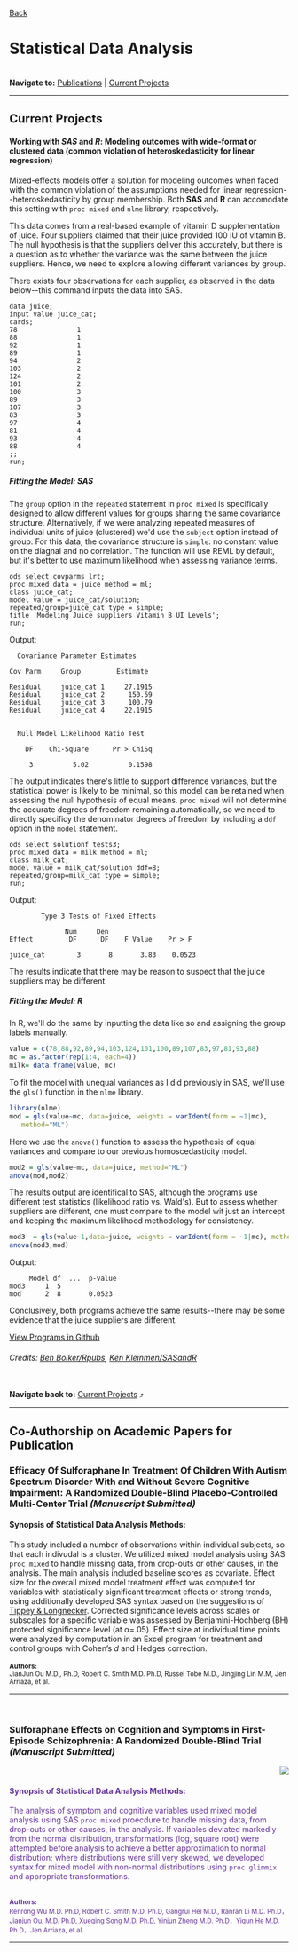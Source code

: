 [Back](https://zenjen-devs.github.io)

# Statistical Data Analysis
<br>
<b>Navigate to:</b> <a href="#publications">Publications</a> | <a href="#currentprojects">Current Projects</a>

---

<h2 id="currentprojects">Current Projects</h2>


#### Working with *SAS* and *R*: Modeling outcomes with wide-format or clustered data (common violation of heteroskedasticity for linear regression)

Mixed-effects models offer a solution for modeling outcomes when faced with the common violation of the assumptions needed for linear regression--heteroskedasticity by group membership. Both **SAS** and **R** can accomodate this setting with `proc mixed` and `nlme` library, respectively.

This data comes from a real-based example of vitamin D supplementation of juice. Four suppliers claimed that their juice provided 100 IU of vitamin B. The null hypothesis is that the suppliers deliver this accurately, but there is a question as to whether the variance was the same between the juice suppliers. Hence, we need to explore allowing different variances by group.

There exists four observations for each supplier, as observed in the data below--this command inputs the data into SAS.

```sas
data juice;
input value juice_cat;
cards;
78               1
88               1
92               1
89               1
94               2
103              2
124              2
101              2
100              3
89               3
107              3
83               3
97               4
81               4
93               4
88               4
;;
run;
```

##### Fitting the Model: SAS

The `group` option in the `repeated` statement in `proc mixed` is specifically designed to allow different values for groups sharing the same covariance structure. Alternatively, if we were analyzing repeated measures of individual units of juice (clustered) we'd use the `subject` option instead of group. For this data, the covariance structure is `simple`: no constant value on the diagnal and no correlation. The function will use REML by default, but it's better to use maximum likelihood when assessing variance terms.

```sas
ods select covparms lrt;
proc mixed data = juice method = ml;
class juice_cat;
model value = juice_cat/solution;
repeated/group=juice_cat type = simple;
title 'Modeling Juice suppliers Vitamin B UI Levels'; 
run;
```

Output:

```
  Covariance Parameter Estimates

Cov Parm     Group         Estimate

Residual     juice_cat 1     27.1915
Residual     juice_cat 2      150.59
Residual     juice_cat 3      100.79
Residual     juice_cat 4     22.1915


  Null Model Likelihood Ratio Test

    DF    Chi-Square      Pr > ChiSq

     3          5.02          0.1598

```

The output indicates there's little to support difference variances, but the statistical power is likely to be minimal, so this model can be retained when assessing the null hypothesis of equal means. `proc mixed` will not determine the accurate degrees of freedom remaining automatically, so we need to directly specificy the denominator degrees of freedom by including a `ddf` option in the `model` statement. 

```sas
ods select solutionf tests3;
proc mixed data = milk method = ml;
class milk_cat;
model value = milk_cat/solution ddf=8;
repeated/group=milk_cat type = simple;
run;
```

Output:

```
        Type 3 Tests of Fixed Effects

              Num     Den
Effect         DF      DF    F Value    Pr > F

juice_cat        3       8       3.83    0.0523

```

The results indicate that there may be reason to suspect that the juice suppliers may be different.


##### Fitting the Model: R

In R, we'll do the same by inputting the data like so and assigning the group labels manually.

```r
value = c(78,88,92,89,94,103,124,101,100,89,107,83,97,81,93,88)
mc = as.factor(rep(1:4, each=4))
milk= data.frame(value, mc)
```

To fit the model with unequal variances as I did previously in SAS, we'll use the `gls()` function in the `nlme` library.


```r
library(nlme)
mod = gls(value~mc, data=juice, weights = varIdent(form = ~1|mc), 
   method="ML")
```

Here we use the `anova()` function to assess the hypothesis of equal variances and compare to our previous homoscedasticity model.

```r
mod2 = gls(value~mc, data=juice, method="ML")
anova(mod,mod2)
```

The results output are identifical to SAS, although the programs use different test statistics (likelihood ratio vs. Wald's). But to assess whether suppliers are different, one must compare to the model wit just an intercept and keeping the maximum likelihood methodology for consistency.

```r
mod3  = gls(value~1,data=juice, weights = varIdent(form = ~1|mc), method="ML")
anova(mod3,mod)
```
Output:

```
     Model df  ...  p-value
mod3     1  5                         
mod      2  8       0.0523

```
Conclusively, both programs achieve the same results--there may be some evidence that the juice suppliers are different. 

[View Programs in Github](https//github.com/jenarriaz/mixed-models)
###### Credits: [Ben Bolker/Rpubs](https://rpubs.com/bbolker/66298), [Ken Kleinmen/SASandR](https://www.amazon.com/gp/product/1466584491/ref=as_li_tl?ie=UTF8&camp=1789&creative=390957&creativeASIN=1466584491&linkCode=as2&tag=sasandrblog-20)

<br>
<b>Navigate back to:</b> <a href="#currentprojects">Current Projects</a> ⤴️
<br>

---

<h2 id="publications">Co-Authorship on Academic Papers for Publication</h2>

### Efficacy Of Sulforaphane In Treatment Of Children With Autism Spectrum Disorder With and Without Severe Cognitive Impairment: A Randomized Double-Blind Placebo-Controlled Multi-Center Trial *(Manuscript Submitted)* 

<span style="float: right; color: rebeccapurple;"><h4>Synopsis of Statistical Data Analysis Methods:</span></h4>
This study included a number of observations within individual subjects, so that each indivudal is a cluster. We utilized mixed model analysis using SAS `proc mixed` to handle missing data, from drop-outs or other causes, in the analysis. The main analysis included baseline scores as covariate. Effect size for the overall mixed model treatment effect was computed for variables with statistically significant treatment effects or strong trends, using additionally developed SAS syntax based on the suggestions of [Tippey & Longnecker](http://www.scsug.org/wp-content/uPBOads/2016/11/Ad-Hoc-Method-for-Computing-Effect-Size-for-Mixed-Models_PROCEEDINGS-UPDATE-1.pdf). Corrected significance levels across scales or subscales for a specific variable was assessed by Benjamini-Hochberg (BH) protected significance level (at α=.05). Effect size at individual time points were analyzed by computation in an Excel program for treatment and control groups with Cohen’s *d* and Hedges correction.
<br><br>
<sup>
  <b>Authors:</b> <br>
JianJun Ou M.D., Ph.D, Robert C. Smith M.D. Ph.D, Russel Tobe M.D., Jingjing Lin M.M, Jen Arriaza, et al.
</sup>
<br>

---

<br>

### Sulforaphane Effects on Cognition and Symptoms in First-Episode Schizophrenia: A Randomized Double-Blind Trial *(Manuscript Submitted)* 
<img align="right" src="images/distributionicon.png?raw=true"/>
<span style="float: right; color: rebeccapurple;"><h4>Synopsis of Statistical Data Analysis Methods:</span></h4>

The analysis of symptom and cognitive variables used mixed model analysis using SAS `proc mixed` proecdure to handle missing data, from drop-outs or other causes, in the analysis. If variables deviated markedly from the normal distribution, transformations (log, square root) were attempted before analysis to achieve a better approximation to normal distribution; where distributions were still very skewed, we developed syntax for mixed model with non-normal distributions using `proc glimmix` and appropriate transformations.

<br>
<sup>
  <b>Authors:</b><br> 
Renrong Wu M.D. Ph.D, Robert C. Smith M.D. Ph.D, Gangrui Hei M.D., Ranran Li M.D. Ph.D，
Jianjun Ou, M.D. Ph.D, Xueqing Song M.D. Ph.D, Yinjun Zheng M.D. Ph.D，Yiqun He M.D. Ph.D，Jen Arriaza, et al.
</sup>
<br>

---
